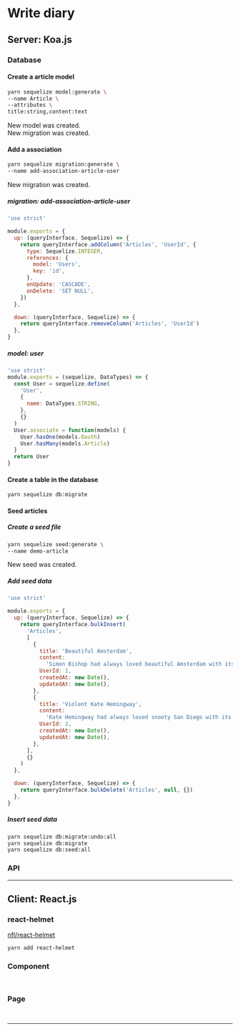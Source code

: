 # Write diary

## Server: Koa.js

### Database

#### Create a article model

```bash
yarn sequelize model:generate \
--name Article \
--attributes \
title:string,content:text
```

New model was created.  
New migration was created.

#### Add a association

```bash
yarn sequelize migration:generate \
--name add-association-article-user
```

New migration was created.

##### migration: add-association-article-user

```js
'use strict'

module.exports = {
  up: (queryInterface, Sequelize) => {
    return queryInterface.addColumn('Articles', 'UserId', {
      type: Sequelize.INTEGER,
      references: {
        model: 'Users',
        key: 'id',
      },
      onUpdate: 'CASCADE',
      onDelete: 'SET NULL',
    })
  },

  down: (queryInterface, Sequelize) => {
    return queryInterface.removeColumn('Articles', 'UserId')
  },
}
```

##### model: user

```js
'use strict'
module.exports = (sequelize, DataTypes) => {
  const User = sequelize.define(
    'User',
    {
      name: DataTypes.STRING,
    },
    {}
  )
  User.associate = function(models) {
    User.hasOne(models.Oauth)
    User.hasMany(models.Article)
  }
  return User
}
```

#### Create a table in the database

```bash
yarn sequelize db:migrate
```

#### Seed articles

##### Create a seed file

```bash
yarn sequelize seed:generate \
--name demo-article
```

New seed was created.

##### Add seed data

```js
'use strict'

module.exports = {
  up: (queryInterface, Sequelize) => {
    return queryInterface.bulkInsert(
      'Articles',
      [
        {
          title: 'Beautiful Amsterdam',
          content:
            'Simon Bishop had always loved beautiful Amsterdam with its magnificent, motionless mountains. It was a place where he felt sleepy.',
          UserId: 1,
          createdAt: new Date(),
          updatedAt: new Date(),
        },
        {
          title: 'Violent Kate Hemingway',
          content:
            'Kate Hemingway had always loved snooty San Diego with its healthy, heavy hills. It was a place where she felt unstable.',
          UserId: 2,
          createdAt: new Date(),
          updatedAt: new Date(),
        },
      ],
      {}
    )
  },

  down: (queryInterface, Sequelize) => {
    return queryInterface.bulkDelete('Articles', null, {})
  },
}
```

##### Insert seed data

```bash
yarn sequelize db:migrate:undo:all
yarn sequelize db:migrate
yarn sequelize db:seed:all
```

### API

---

## Client: React.js

### react-helmet

[nfl/react-helmet](https://github.com/nfl/react-helmet)

```bash
yarn add react-helmet
```

### Component

```bash

```

```tsx
```

### Page

```bash

```

```tsx
```

---
